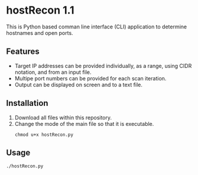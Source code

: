 # hostRecon 1.1
This is Python based comman line interface (CLI) application to determine hostnames and open ports.

## Features
- Target IP addresses can be provided individually, as a range, using CIDR notation, and from an input file.
- Multipe port numbers can be provided for each scan iteration.
- Output can be displayed on screen and to a text file.

## Installation
1. Download all files within this repository.
2. Change the mode of the main file so that it is executable.
   ```shell
   chmod u+x hostRecon.py
   ```

## Usage

```shell
./hostRecon.py
```

